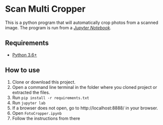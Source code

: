 # Scan Multi Cropper

This is a python program that will automatically crop photos from a scanned image. The program is run from a [_Jupyter Notebook_](https://github.com/erikvanegmond/ScanMultiCropper/blob/master/FotoCropper.ipynb).

## Requirements

- [Python 3.6+](https://www.python.org/downloads/)

## How to use

1. Clone or download this project.
2. Open a command line terminal in the folder where you cloned project or extracted the files.
3. Run `pip install -r requirements.txt`
4. Run `jupyter lab`
5. If a browser does not open, go to http://localhost:8888/ in your browser.
6. Open `FotoCropper.ipynb`
7. Follow the instructions from there

